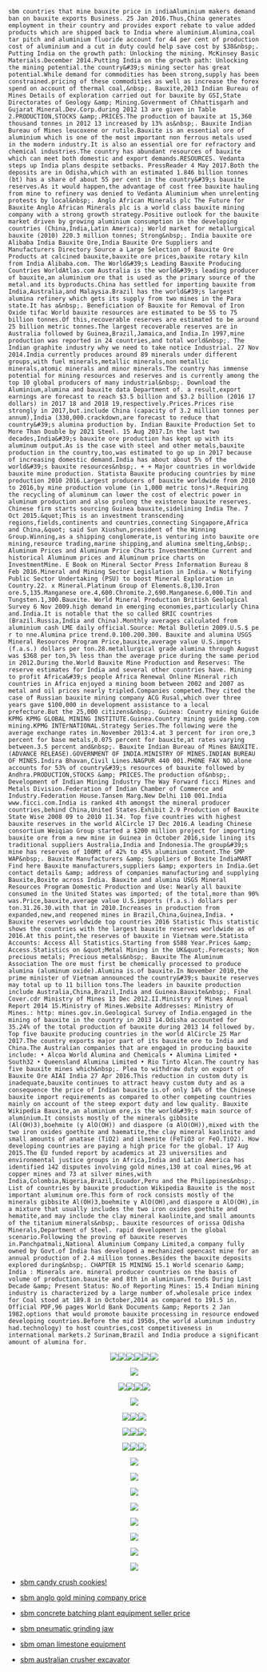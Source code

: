 
```
sbm countries that mine bauxite price in indiaAluminium makers demand ban on bauxite exports Business. 25 Jan 2016.Thus,China generates employment in their country and provides export rebate to value added products which are shipped back to India where aluminium.Alumina,coal tar pitch and aluminium fluoride account for 44 per cent of production cost of aluminium and a cut in duty could help save cost by $38&nbsp;. Putting India on the growth path: Unlocking the mining. McKinsey Basic Materials.December 2014.Putting India on the growth path: Unlocking the mining potential.the country&#39;s mining sector has great potential.While demand for commodities has been strong,supply has been constrained.pricing of these commodities as well as increase the forex spend on account of thermal coal,&nbsp;. Bauxite,2013 Indian Bureau of Mines Details of exploration carried out for bauxite by GSI,State Directorates of Geology &amp; Mining.Government of Chhattisgarh and Gujarat Mineral.Dev.Corp.during 2012 13 are given in Table 2.PRODUCTION,STOCKS &amp;.PRICES.The production of bauxite at 15,360 thousand tonnes in 2012 13 increased by 13% as&nbsp;. Bauxite Indian Bureau of Mines leucoxene or rutile.Bauxite is an essential ore of aluminium which is one of the most important non ferrous metals used in the modern industry.It is also an essential ore for refractory and chemical industries.The country has abundant resources of bauxite which can meet both domestic and export demands.RESOURCES. Vedanta steps up India plans despite setbacks. PressReader 4 May 2017.Both the deposits are in Odisha,which with an estimated 1.846 billion tonnes (bt) has a share of about 55 per cent in the country&#39;s bauxite reserves.As it would happen,the advantage of cost free bauxite hauling from mine to refinery was denied to Vedanta Aluminium when unrelenting protests by local&nbsp;. Anglo African Minerals plc The Future for Bauxite Anglo African Minerals plc is a world class bauxite mining company with a strong growth strategy.Positive outlook for the bauxite market driven by growing aluminium consumption in the developing countries (China,India,Latin America); World market for metallurgical bauxite (2010) 220.3 million tonnes; Strong&nbsp;. India bauxite ore Alibaba India Bauxite Ore,India Bauxite Ore Suppliers and Manufacturers Directory Source a Large Selection of Bauxite Ore Products at calcined bauxite,bauxite ore prices,bauxite rotary kiln from India Alibaba.com. The World&#39;s Leading Bauxite Producing Countries WorldAtlas.com Australia is the world&#39;s leading producer of bauxite,an aluminium ore that is used as the primary source of the metal.and its byproducts.China has settled for importing bauxite from India,Australia,and Malaysia.Brazil has the world&#39;s largest alumina refinery which gets its supply from two mines in the Para state.It has a&nbsp;. Beneficiation of Bauxite for Removal of Iron Oxide tifac World bauxite resources are estimated to be 55 to 75 billion tonnes.Of this,recoverable reserves are estimated to be around 25 billion metric tonnes.The largest recoverable reserves are in Australia followed by Guinea,Brazil,Jamaica,and India.In 1997,mine production was reported in 24 countries,and total world&nbsp;. The Indian graphite industry why we need to take notice Industrial. 27 Nov 2014.India currently produces around 89 minerals under different groups,with fuel minerals,metallic minerals,non metallic minerals,atomic minerals and minor minerals.The country has immense potential for mining resources and reserves and is currently among the top 10 global producers of many industrial&nbsp;. Download the Aluminium,alumina and bauxite data Department of. a result,export earnings are forecast to reach $3.5 billion and $3.2 billion (2016 17 dollars) in 2017 18 and 2018 19,respectively.Prices.Prices rise strongly in 2017,but.include China (capacity of 3.2 million tonnes per annum),India (330,000.crackdown,are forecast to reduce that country&#39;s alumina production by. Indian Bauxite Production Set to More Than Double by 2021 Steel. 15 Aug 2017.In the last two decades,India&#39;s bauxite ore production has kept up with its aluminum output.As is the case with steel and other metals,bauxite production in the country,too,was estimated to go up in 2017 because of increasing domestic demand.India has about about 5% of the world&#39;s bauxite resources&nbsp;. + + Major countries in worldwide bauxite mine production. Statista Bauxite producing countries by mine production 2010 2016.Largest producers of bauxite worldwide from 2010 to 2016,by mine production volume (in 1,000 metric tons)*.Requiring the recycling of aluminum can lower the cost of electric power in aluminum production and also prolong the existence bauxite reserves. Chinese firm starts sourcing Guinea bauxite,sidelining India The. 7 Oct 2015.&quot;This is an investment transcending regions,fields,continents and countries,connecting Singapore,Africa and China,&quot; said Sun Xiushun,president of the Winning Group.Winning,as a shipping conglomerate,is venturing into bauxite ore mining,resource trading,marine shipping,and alumina smelting,&nbsp;. Aluminum Prices and Aluminum Price Charts InvestmentMine Current and historical Aluminum prices and Aluminum price charts on InvestmentMine. E Book on Mineral Sector Press Information Bureau 8 Feb 2016.Mineral and Mining Sector Legislation in India. w Notifying Public Sector Undertaking (PSU) to boost Mineral Exploration in Country.22. x Mineral.Platinum Group of Elements.8,130.Iron ore.5,135.Manganese ore.4,600.Chromite.2,690.Manganese.6,000.Tin and Tungsten.1,300.Bauxite. World Mineral Production British Geological Survey 6 Nov 2009.high demand in emerging economies,particularly China and.India.It is notable that the so called BRIC countries (Brazil.Russia,India and China).Monthly averages calculated from aluminium cash LME daily official.Source: Metal Bulletin 2009.U.S.$ pe r to nne.Alumina price trend.0.100.200.300. Bauxite and alumina USGS Mineral Resources Program Price,bauxite,average value U.S.imports (f.a.s.) dollars per ton.28.metallurgical grade alumina through August was $368 per ton,3% less than the average price during the same period in 2012.During the.World Bauxite Mine Production and Reserves: The reserve estimates for India and several other countries have. Mining to profit Africa&#39;s people Africa Renewal Online Mineral rich countries in Africa enjoyed a mining boom between 2002 and 2007 as metal and oil prices nearly tripled.Companies competed.They cited the case of Russian bauxite mining company ACG Rusal,which over three years gave $100,000 in development assistance to a local prefecture.But the 25,000 citizens&nbsp;. Guinea: Country mining Guide KPMG KPMG GLOBAL MINING INSTITUTE.Guinea.Country mining guide kpmg.com mining.KPMG INTErNATIONAL.Strategy Series.The following were the average exchange rates in.November 2013:4.at 3 percent for iron ore,3 percent for base metals,0.075 percent for bauxite,at rates varying between.3.5 percent and&nbsp;. Bauxite Indian Bureau of Mines BAUXITE.(ADVANCE RELEASE).GOVERNMENT OF INDIA.MINISTRY OF MINES.INDIAN BUREAU OF MINES.Indira Bhavan,Civil Lines.NAGPUR 440 001.PHONE FAX NO.alone accounts for 53% of country&#39;s resources of bauxite followed by Andhra.PRODUCTION,STOCKS &amp; PRICES.The production of&nbsp;. Development of Indian Mining Industry The Way Forward ficci Mines and Metals Division.Federation of Indian Chamber of Commerce and Industry.Federation House.Tansen Marg.New Delhi 110 001.India www.ficci.com.India is ranked 4th amongst the mineral producer countries,behind China,United States.Exhibit 2.9 Production of Bauxite State Wise 2008 09 to 2010 11.34. Top five countries with highest bauxite reserves in the world AlCircle 17 Dec 2016.A leading Chinese consortium Weiqiao Group started a $200 million project for importing bauxite ore from a new mine in Guinea in October 2016,side lining its traditional suppliers Australia,India and Indonesia.The group&#39;s mine has reserves of 100Mt of 42% to 45% aluminium content.The SMP WAP&nbsp;. Bauxite Manufacturers &amp; Suppliers of Boxite IndiaMART Find here Bauxite manufacturers,suppliers &amp; exporters in India.Get contact details &amp; address of companies manufacturing and supplying Bauxite,Boxite across India. Bauxite and alumina USGS Mineral Resources Program Domestic Production and Use: Nearly all bauxite consumed in the United States was imported; of the total,more than 90% was.Price,bauxite,average value U.S.imports (f.a.s.) dollars per ton.31.26.30.with that in 2010.Increases in production from expanded,new,and reopened mines in Brazil,China,Guinea,India. • Bauxite reserves worldwide top countries 2016 Statistic This statistic shows the countries with the largest bauxite reserves worldwide as of 2016.At this point,the reserves of bauxite in Vietnam were.Statista Accounts: Access All Statistics.Starting from $588 Year.Prices &amp; Access.Statistics on &quot;Metal Mining in the UK&quot;.Forecasts; Non precious metals; Precious metals&nbsp;. Bauxite The Aluminum Association The ore must first be chemically processed to produce alumina (aluminum oxide).Alumina is.of bauxite.In November 2010,the prime minister of Vietnam announced the country&#39;s bauxite reserves may total up to 11 billion tons.The leaders in bauxite production include Australia,China,Brazil,India and Guinea.Bauxite&nbsp;. Final Cover.cdr Ministry of Mines 13 Dec 2012.II.Ministry of Mines Annual Report 2014 15.Ministry of Mines.Website Addresses: Ministry of Mines.: http: mines.gov.in.Geological Survey of India.engaged in the mining of bauxite in the country in 2013 14.Odisha accounted for 35.24% of the total production of bauxite during 2013 14 followed by. Top five bauxite producing countries in the world AlCircle 25 Mar 2017.The country exports major part of its bauxite ore to India and China.The Australian companies that are engaged in producing bauxite include: • Alcoa World Alumina and Chemicals • Alumina Limited • South32 • Queensland Alumina Limited • Rio Tinto Alcan.The country has five bauxite mines which&nbsp;. Plea to withdraw duty on export of Bauxite Ore AIAI India 27 Apr 2016.This reduction in custom duty is inadequate,bauxite continues to attract heavy custom duty and as a consequence the price of Indian bauxite is.of only 14% of the Chinese bauxite import requirements as compared to other competing countries mainly on account of the steep export duty and low quality. Bauxite Wikipedia Bauxite,an aluminium ore,is the world&#39;s main source of aluminium.It consists mostly of the minerals gibbsite (Al(OH)3),boehmite (γ AlO(OH)) and diaspore (α AlO(OH)),mixed with the two iron oxides goethite and haematite,the clay mineral kaolinite and small amounts of anatase (TiO2) and ilmenite (FeTiO3 or FeO.TiO2). How developing countries are paying a high price for the global. 17 Aug 2015.The EU funded report by academics at 23 universities and environmental justice groups in Africa,India and Latin America has identified 142 disputes involving gold mines,130 at coal mines,96 at copper mines and 73 at silver mines,with India,Colombia,Nigeria,Brazil,Ecuador,Peru and the Philippines&nbsp;. List of countries by bauxite production Wikipedia Bauxite is the most important aluminum ore.This form of rock consists mostly of the minerals gibbsite Al(OH)3,boehmite γ AlO(OH),and diaspore α AlO(OH),in a mixture that usually includes the two iron oxides goethite and hematite,and may include the clay mineral kaolinite,and small amounts of the titanium minerals&nbsp;. bauxite resources of orissa Odisha Minerals,Department of Steel. rapid development in the global scenario.Following the proving of bauxite reserves in.Panchpatmali,National Aluminium Company Limited,a company fully owned by Govt.of India has developed a mechanized opencast mine for an annual production of 2.4 million tonnes.Besides the bauxite deposits explored during&nbsp;. CHAPTER 15 MINING 15.1 World scenario &amp; India : Minerals are. mineral producer countries on the basis of volume of production.bauxite and 8th in aluminium.Trends During Last Decade &amp; Present Status: No.of Reporting Mines: 15.4 Indian mining industry is characterized by a large number of.wholesale price index for Coal stood at 189.8 in October,2014 as compared to 191.5 in. Official PDF,96 pages World Bank Documents &amp; Reports 2 Jan 1982.options that would promote bauxite processing in resource endowed developing countries.Before the mid 1950s,the world aluminum industry had.technology) to host countries,cost competitiveness in international markets.2 Surinam,Brazil and India produce a significant amount of alumina for. 
```

<div align="center">
  
<a rel="nofollow" href="https://m.shibang-china.com?f=github&k=sbm+countries+that+mine+bauxite+price+in+india"><img src="https://static.shibang-china.com/en/l.png"></a><img src="https://static.shibang-china.com/en/hw.png"><a rel="nofollow" href="https://m.shibang-china.com/product/?f=github&k=sbm+countries+that+mine+bauxite+price+in+india"><img src="https://static.shibang-china.com/en/p.png"></a><a rel="nofollow" href="https://m.shibang-china.com/cases/?f=github&k=sbm+countries+that+mine+bauxite+price+in+india"><img src="https://static.shibang-china.com/en/c.png"></a><a rel="nofollow" href="https://m.shibang-china.com/news/?f=github&k=sbm+countries+that+mine+bauxite+price+in+india"><img src="https://static.shibang-china.com/en/n.png"></a><a rel="nofollow" href="https://m.shibang-china.com?f=github&k=sbm+countries+that+mine+bauxite+price+in+india"><img src="https://static.shibang-china.com/en/m.png"></a>

<a rel="nofollow" href="https://m.shibang-china.com/product/?f=github&k=sbm+countries+that+mine+bauxite+price+in+india"><img src="https://static.shibang-china.com/en/b.jpg"></a>
  
<a rel="nofollow" href="https://m.shibang-china.com/solution-aggregate.html?f=github&k=sbm+countries+that+mine+bauxite+price+in+india"><img src="https://static.shibang-china.com/en/a.jpg"></a><a rel="nofollow" href="https://m.shibang-china.com/solution-mine.html?f=github&k=sbm+countries+that+mine+bauxite+price+in+india"><img src="https://static.shibang-china.com/en/m.jpg"></a><a rel="nofollow" href="https://m.shibang-china.com/solution-mill.html?f=github&k=sbm+countries+that+mine+bauxite+price+in+india"><img src="https://static.shibang-china.com/en/g.jpg"></a><a rel="nofollow" href="https://m.shibang-china.com/solution-epc.html?f=github&k=sbm+countries+that+mine+bauxite+price+in+india"><img src="https://static.shibang-china.com/en/e.jpg"></a>

<a rel="nofollow" href="https://m.shibang-china.com/product/?f=github&k=sbm+countries+that+mine+bauxite+price+in+india"><img src="https://static.shibang-china.com/en/a-p.png"></a>

<a rel="nofollow" href="https://m.shibang-china.com/product/crusher/c6x.html?f=github&k=sbm+countries+that+mine+bauxite+price+in+india"><img src="https://static.shibang-china.com/en/j.jpg"></a><a rel="nofollow" href="https://m.shibang-china.com/product/crusher/ci5x.html?f=github&k=sbm+countries+that+mine+bauxite+price+in+india"><img src="https://static.shibang-china.com/en/i.jpg"></a><a rel="nofollow" href="https://m.shibang-china.com/product/crusher/hst.html?f=github&k=sbm+countries+that+mine+bauxite+price+in+india"><img src="https://static.shibang-china.com/en/c.jpg"></a>

<a rel="nofollow" href="https://m.shibang-china.com/product/mill/mtw.html?f=github&k=sbm+countries+that+mine+bauxite+price+in+india"><img src="https://static.shibang-china.com/en/mtw.jpg"></a><a rel="nofollow" href="https://m.shibang-china.com/product/mill/scm.html?f=github&k=sbm+countries+that+mine+bauxite+price+in+india"><img src="https://static.shibang-china.com/en/scm.jpg"></a><a rel="nofollow" href="https://m.shibang-china.com/product/mill/lm.html?f=github&k=sbm+countries+that+mine+bauxite+price+in+india"><img src="https://static.shibang-china.com/en/lm.jpg"></a>

<a rel="nofollow" href="https://m.shibang-china.com/product/sand/vsi6x.html?f=github&k=sbm+countries+that+mine+bauxite+price+in+india"><img src="https://static.shibang-china.com/en/6x.jpg"></a><a rel="nofollow" href="https://m.shibang-china.com/product/sand/vu.html?f=github&k=sbm+countries+that+mine+bauxite+price+in+india"><img src="https://static.shibang-china.com/en/vu.jpg"></a><a rel="nofollow" href="https://m.shibang-china.com/product/mobile/klun.html?f=github&k=sbm+countries+that+mine+bauxite+price+in+india"><img src="https://static.shibang-china.com/en/k.jpg"></a>

<a rel="nofollow" href="https://m.shibang-china.com/cases/?f=github&k=sbm+countries+that+mine+bauxite+price+in+india"><img src="https://static.shibang-china.com/en/case.png"></a>

<a rel="nofollow" href="https://m.shibang-china.com/cases/aggregate/202.html?f=github&k=sbm+countries+that+mine+bauxite+price+in+india"><img src="https://static.shibang-china.com/en/c-1.jpg"></a>

<a rel="nofollow" href="https://m.shibang-china.com/cases/aggregate/203.html?f=github&k=sbm+countries+that+mine+bauxite+price+in+india"><img src="https://static.shibang-china.com/en/c-2.jpg"></a>

<a rel="nofollow" href="https://m.shibang-china.com/cases/mill/123.html?f=github&k=sbm+countries+that+mine+bauxite+price+in+india"><img src="https://static.shibang-china.com/en/c-3.jpg"></a>

<a rel="nofollow" href="https://m.shibang-china.com/contact_us.html?f=github&k=sbm+countries+that+mine+bauxite+price+in+india"><img src="https://static.shibang-china.com/en/contact.png"></a>

<a rel="nofollow" href="https://swt.shibang-china.com/?f=github&k=sbm+countries+that+mine+bauxite+price+in+india"><img src="https://static.shibang-china.com/en/chat.png"></a>

<a rel="nofollow" href="https://whatsapp.shibangsoft.com/WhatsApp.php?f=github&k=sbm+countries+that+mine+bauxite+price+in+india"><img src="https://static.shibang-china.com/en/whatsapp.png"></a>

<a rel="nofollow" href="https://m.shibang-china.com/?f=github&k=sbm+countries+that+mine+bauxite+price+in+india"><img src="https://static.shibang-china.com/en/website.png"></a>

</div>


* [sbm candy crush cookies!](sbm%20candy%20crush%20cookies%21.md)

* [sbm anglo gold mining company price](sbm%20anglo%20gold%20mining%20company%20price.md)

* [sbm concrete batching plant equipment seller price](sbm%20concrete%20batching%20plant%20equipment%20seller%20price.md)

* [sbm pneumatic grinding jaw](sbm%20pneumatic%20grinding%20jaw.md)

* [sbm oman limestone equipment](sbm%20oman%20limestone%20equipment.md)

* [sbm australian crusher excavator](sbm%20australian%20crusher%20excavator.md)